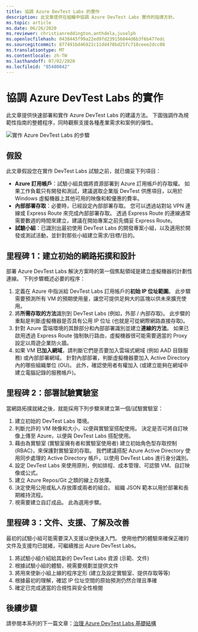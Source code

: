 ```yaml
---
title: 協調 Azure DevTest Labs 的實作
description: 此文章提供在組織中協調 Azure DevTest Labs 實作的指導方針。
ms.topic: article
ms.date: 06/26/2020
ms.reviewer: christianreddington,anthdela,juselph
ms.openlocfilehash: 0438445f99a22ed9fd239156044d6b3f6b477edc
ms.sourcegitcommit: 877491bd46921c11dd478bd25fc718ceee2dcc08
ms.translationtype: MT
ms.contentlocale: zh-TW
ms.lasthandoff: 07/02/2020
ms.locfileid: "85480842"
---
```

# <a name="orchestrate-the-implementation-of-azure-devtest-labs"></a>協調 Azure DevTest Labs 的實作
此文章提供快速部署和實作 Azure DevTest Labs 的建議方法。 下圖強調作為規範性指南的整體程序，同時觀察支援各種產業需求和案例的彈性。

![實作 Azure DevTest Labs 的步驟](./media/devtest-lab-guidance-orchestrate-implementation/implementation-steps.png)

## <a name="assumptions"></a>假設
此文章假設您在實作 DevTest Labs 試驗之前，就已備妥下列項目：

- **Azure 訂用帳戶**：試驗小組具備將資源部署到 Azure 訂用帳戶的存取權。 如果工作負載只有開發和測試，建議選取企業版 DevTest 供應項目，以用於 Windows 虛擬機器上其他可用的映像和較優惠的費率。
- **內部部署存取**：必要時，已經設定內部部署存取。 您可以透過站對站 VPN 連線或 Express Route 來完成內部部署存取。 透過 Express Route 的連線通常需要數週的時間來建立，建議在開始專案之前先備妥 Express Route。
- **試驗小組**：已識別出最初使用 DevTest Labs 的開發專案小組，以及適用於開發或測試活動，並針對那些小組建立需求/目標/目的。

## <a name="milestone-1-establish-initial-network-topology-and-design"></a>里程碑 1：建立初始的網路拓撲和設計
部署 Azure DevTest Labs 解決方案時的第一個焦點領域是建立虛擬機器的計劃性連線。 下列步驟概述必要的程序：

1. 定義在 Azure 中指派給 DevTest Labs 訂用帳戶的**初始 IP 位址範圍**。 此步驟需要預測所有 VM 的預期使用量，讓您可提供足夠大的區塊以供未來擴充使用。
2. 將**所需存取的方法**識別到 DevTest Labs (例如，外部 / 內部存取)。 此步驟的重點是判斷虛擬機器是否具有公用 IP 位址 (也就是可從網際網路直接存取)。
3. 針對 Azure 雲端環境的其餘部分和內部部署識別並建立**連線的方法**。 如果已啟用透過 Express Route 強制執行路由，虛擬機器很可能需要適當的 Proxy 設定以周遊企業防火牆。
4. 如果 VM **已加入網域**，請判斷它們是否要加入雲端式網域 (例如 AAD 目錄服務) 或內部部署網域。 針對內部部署，判斷虛擬機器要加入 Active Directory 內的哪些組織單位 (OU)。 此外，確認使用者有權加入 (或建立能夠在網域中建立電腦記錄的服務帳戶)。

## <a name="milestone-2-deploy-the-pilot-lab"></a>里程碑 2：部署試驗實驗室
當網路拓撲就緒之後，就能採用下列步驟來建立第一個/試驗實驗室：

1. 建立初始的 DevTest Labs 環境。
2. 判斷允許的 VM 映像和大小，以便與實驗室搭配使用。 決定是否可將自訂映像上傳至 Azure，以便與 DevTest Labs 搭配使用。
3. 藉由為實驗室 (實驗室擁有者和實驗室使用者) 建立初始角色型存取控制 (RBAC)，來保護對實驗室的存取。 我們建議搭配 Azure Active Directory 使用同步處理的 Active Directory 帳戶，以使用 DevTest Labs 進行身分識別。
4. 設定 DevTest Labs 來使用原則，例如排程、成本管理、可認領 VM、自訂映像或公式。
5. 建立 Azure Repos/Git 之類的線上存放庫。
6. 決定使用公用或私人存放庫或兩者的組合。 組織 JSON 範本以用於部署和長期維持流程。
7. 視需要建立自訂成品。 此為選用步驟。 

## <a name="milestone-3-documentation-support-learn-and-improve"></a>里程碑 3：文件、支援、了解及改善
最初的試驗小組可能需要深入支援以便快速入門。 使用他們的體驗來確保正確的文件及支援均已就緒，可繼續推出 Azure DevTest Labs。

1. 將試驗小組介紹給其新的 DevTest Labs 資源 (示範、文件)
2. 根據試驗小組的體驗，視需要規劃並提供文件
3. 將用來使新小組上線的程序定形 (建立及設定實驗室、提供存取等等)
4. 根據最初的理解，確認 IP 位址空間的原始預測仍然合理且準確
5. 確定已完成適當的合規性與安全性檢閱

## <a name="next-steps"></a>後續步驟
請參閱本系列的下一篇文章：[治理 Azure DevTest Labs 基礎結構](devtest-lab-guidance-governance-resources.md)
